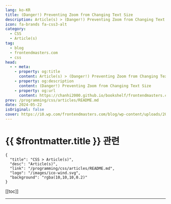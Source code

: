```yaml
---
lang: ko-KR
title: (Danger!) Preventing Zoom from Changing Text Size
description: Article(s) > (Danger!) Preventing Zoom from Changing Text Size
icon: fa-brands fa-css3-alt
category: 
  - CSS
  - Article(s)
tag: 
  - blog
  - frontendmasters.com
  - css
head:
  - - meta:
    - property: og:title
      content: Article(s) > (Danger!) Preventing Zoom from Changing Text Size
    - property: og:description
      content: (Danger!) Preventing Zoom from Changing Text Size
    - property: og:url
      content: https://chanhi2000.github.io/bookshelf/frontendmasters.com/danger-preventing-zoom-from-changing-text-size.html
prev: /programming/css/articles/README.md
date: 2024-05-22
isOriginal: false
cover: https://i0.wp.com/frontendmasters.com/blog/wp-content/uploads/2024/05/image-4.png?resize=1024%2C585&ssl=1
---
```


# {{ $frontmatter.title }} 관련

```component VPCard
{
  "title": "CSS > Article(s)",
  "desc": "Article(s)",
  "link": "/programming/css/articles/README.md",
  "logo": "/images/ico-wind.svg",
  "background": "rgba(10,10,10,0.2)"
}
```

[[toc]]

---

<SiteInfo
  name="(Danger!) Preventing Zoom from Changing Text Size"
  desc="Zooming in browsers is an accessibility feature. I’d say that any attempt to fight against it is bad form. Don’t do it. Leave it be. I have seen compelling examples of ways to code that work with browser zoom that help make a site look nicer when high levels of zoom are applied. But they […]"
  url="https://frontendmasters.com/news/danger-preventing-zoom-from-changing-text-size/"
  logo="https://frontendmasters.com/favicon.ico"
  preview="https://i0.wp.com/frontendmasters.com/blog/wp-content/uploads/2024/05/image-4.png?resize=1024%2C585&ssl=1"/>

<!-- TODO: 작성 -->

